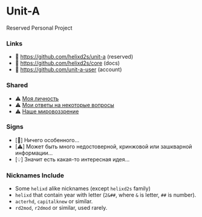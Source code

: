 # Unit-A

Reserved Personal Project

### Links

- 🥀 https://github.com/helixd2s/unit-a (reserved)
- 🥀 https://github.com/helixd2s/core (docs)
- 🥀 https://github.com/unit-a-user (account)

### Shared

- ⚠️ [Моя личность](https://github.com/helixd2s/core/blob/main/docs/unit-a/unit-a-person.md)
- ⚠️ [Мои ответы на некоторые вопросы](https://github.com/helixd2s/core/blob/main/docs/unit-a/unit-a-interview.md)
- ⚠️ [Наше мировоззрение](https://github.com/helixd2s/core/blob/main/docs/concept/core.md)

### Signs

- [🥀] Ничего особенного... 
- [⚠️] Может быть много недостоверной, кринжовой или зашкварной информации...
- [💡] Значит есть какая-то интересная идея...

### Nicknames Include

- Some `helixd` alike nicknames (except `helixd2s` family)
- `helixd` that contain year with letter (`2&##`, where `&` is letter, `##` is number).
- `acterhd`, `capitalknew` or similar.
- `rd2mod`, `r2dmod` or similar, used rarely.
